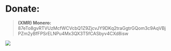 # Donate:

> **(XMR) Monero:** 87eTo8gvRTVUzMcfWCVcbQ1Z9ZjcvJY9DKq2traGgtrGQom3c9AqVBjPZm2yBfFPSrELNPu4Mx3QX3T5fCASbyv4CXd8isw

![](https://avatars.githubusercontent.com/u/507615?v=4)





